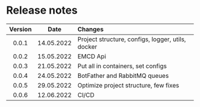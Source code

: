 # Release notes

| Version |    Date    | Changes                                           |
|:-------:|:----------:|:--------------------------------------------------|
|  0.0.1  | 14.05.2022 | Project structure, configs, logger, utils, docker |
|  0.0.2  | 15.05.2022 | EMCD Api                                          |
|  0.0.3  | 21.05.2022 | Put all in containers, set configs                |
|  0.0.4  | 24.05.2022 | BotFather and RabbitMQ queues                     |
|  0.0.5  | 29.05.2022 | Optimize project structure, few fixes             |
|  0.0.6  | 12.06.2022 | CI/CD                                             |
